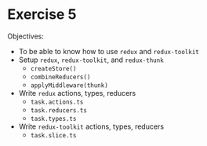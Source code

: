 Exercise 5
==========

Objectives:
- To be able to know how to use `redux` and `redux-toolkit`
- Setup `redux`, `redux-toolkit`, and `redux-thunk`
    - `createStore()`
    - `combineReducers()`
    - `applyMiddleware(thunk)`
- Write `redux` actions, types, reducers
    - `task.actions.ts`
    - `task.reducers.ts`
    - `task.types.ts`
- Write `redux-toolkit` actions, types, reducers
    - `task.slice.ts`


